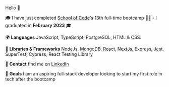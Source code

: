 
Hello 👋

🎓 I have just completed [School of Code](https://github.com/SchoolOfCode)'s 13th full-time bootcamp 🙌🥳 - I graduated in **February 2023** 🎓

🌍 **Languages** JavaScript, TypeScript, PostgreSQL, HTML & CSS.

📖 **Libraries & Frameworks** NodeJs, MongoDB, React, NextJs, Express, Jest, SuperTest, Cypress, React Testing Library

📲 **Contact** find me on [LinkedIn](https://www.linkedin.com/in/susanna-clark-932b52142/)

🥅 **Goals** I am an aspiring full-stack developer looking to start my first role in tech after the bootcamp 

